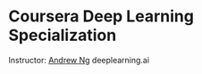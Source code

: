# Coursera Deep Learning Specialization

Instructor: [Andrew Ng](http://www.andrewng.org/)
deeplearning.ai

